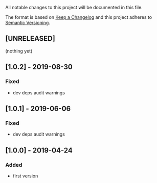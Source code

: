 All notable changes to this project will be documented in this file.

The format is based on [Keep a Changelog](http://keepachangelog.com/en/1.0.0/)
and this project adheres to [Semantic Versioning](http://semver.org/spec/v2.0.0.html).

## [UNRELEASED]
(nothing yet)

## [1.0.2] - 2019-08-30
### Fixed
- dev deps audit warnings

## [1.0.1] - 2019-06-06
### Fixed
- dev deps audit warnings

## [1.0.0] - 2019-04-24
### Added
- first version
